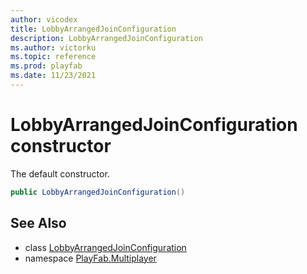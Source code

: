 ```yaml
---
author: vicodex
title: LobbyArrangedJoinConfiguration
description: LobbyArrangedJoinConfiguration
ms.author: victorku
ms.topic: reference
ms.prod: playfab
ms.date: 11/23/2021
---
```


# LobbyArrangedJoinConfiguration constructor

The default constructor.

```csharp
public LobbyArrangedJoinConfiguration()
```

## See Also

* class [LobbyArrangedJoinConfiguration](../LobbyArrangedJoinConfiguration.md)
* namespace [PlayFab.Multiplayer](../../PlayFabMultiplayerSDK.md)
